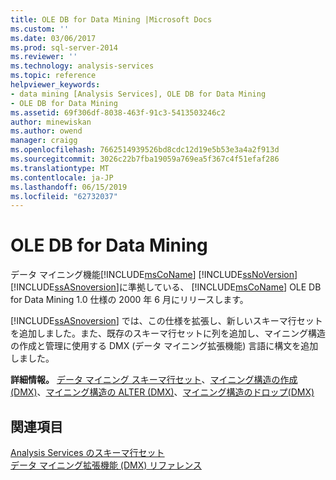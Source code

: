 ```yaml
---
title: OLE DB for Data Mining |Microsoft Docs
ms.custom: ''
ms.date: 03/06/2017
ms.prod: sql-server-2014
ms.reviewer: ''
ms.technology: analysis-services
ms.topic: reference
helpviewer_keywords:
- data mining [Analysis Services], OLE DB for Data Mining
- OLE DB for Data Mining
ms.assetid: 69f306df-8038-463f-91c3-5413503246c2
author: minewiskan
ms.author: owend
manager: craigg
ms.openlocfilehash: 7662514939526bd8cdc12d19e5b53e3a4a2f913d
ms.sourcegitcommit: 3026c22b7fba19059a769ea5f367c4f51efaf286
ms.translationtype: MT
ms.contentlocale: ja-JP
ms.lasthandoff: 06/15/2019
ms.locfileid: "62732037"
---
```

# <a name="ole-db-for-data-mining"></a>OLE DB for Data Mining
  データ マイニング機能[!INCLUDE[msCoName](../../includes/msconame-md.md)] [!INCLUDE[ssNoVersion](../../includes/ssnoversion-md.md)] [!INCLUDE[ssASnoversion](../../includes/ssasnoversion-md.md)]に準拠している、 [!INCLUDE[msCoName](../../includes/msconame-md.md)] OLE DB for Data Mining 1.0 仕様の 2000 年 6 月にリリースします。  
  
 [!INCLUDE[ssASnoversion](../../includes/ssasnoversion-md.md)] では、この仕様を拡張し、新しいスキーマ行セットを追加しました。また、既存のスキーマ行セットに列を追加し、マイニング構造の作成と管理に使用する DMX (データ マイニング拡張機能) 言語に構文を追加しました。  
  
 **詳細情報。** [データ マイニング スキーマ行セット](../../relational-databases/native-client-ole-db-rowsets/rowsets.md)、[マイニング構造の作成&#40;DMX&#41;](/sql/dmx/create-mining-structure-dmx)、[マイニング構造の ALTER &#40;DMX&#41;](/sql/dmx/alter-mining-structure-dmx)、[マイニング構造のドロップ&#40;DMX&#41;](/sql/dmx/drop-mining-structure-dmx)  
  
## <a name="see-also"></a>関連項目  
 [Analysis Services のスキーマ行セット](https://docs.microsoft.com/bi-reference/schema-rowsets/analysis-services-schema-rowsets)   
 [データ マイニング拡張機能 &#40;DMX&#41; リファレンス](/sql/dmx/data-mining-extensions-dmx-reference)  
  
  
